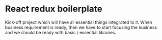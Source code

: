 # React redux boilerplate

Kick-off project which will have all essential things integrated to it. When business requirement is ready, then we have to start focusing the business and we should be ready with basic / essential libraries.
